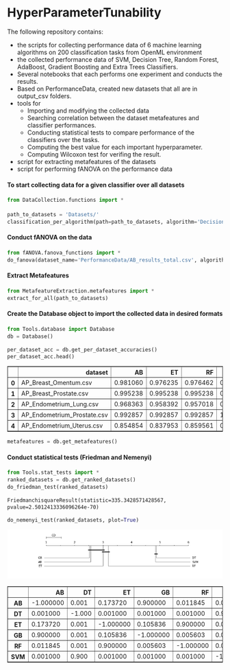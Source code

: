 
# HyperParameterTunability

The following repository contains: 
* the scripts for collecting performance data of 6 
machine learning algorithms on 200 classification tasks from OpenML environment
* the collected performance data of SVM, Decision Tree, Random Forest, AdaBoost, Gradient Boosting and Extra Trees Classifiers.
* Several notebooks that each performs one experiment and conducts the results.
* Based on PerformanceData, created new datasets that all are in output_csv folders.
* tools for 
    - Importing and modifying the collected data
    - Searching correlation between the dataset metafeatures and classifier performances.
    - Conducting statistical tests to compare performance of the classifiers over the tasks.
    - Computing the best value for each important hyperparameter.
    - Computing Wilcoxon test for verifing the result.
* script for extracting metafeatures of the datasets
* script for performing fANOVA on the performance data
    

#### To start collecting data for a given classifier over all datasets


```python
from DataCollection.functions import *

path_to_datasets = 'Datasets/'
classification_per_algorithm(path=path_to_datasets, algorithm='DecisionTree')
```

#### Conduct fANOVA on the data


```python
from fANOVA.fanova_functions import *
do_fanova(dataset_name='PerformanceData/AB_results_total.csv', algorithm='AdaBoost')
```

#### Extract Metafeatures


```python
from MetafeatureExtraction.metafeatures import *
extract_for_all(path_to_datasets)
```

#### Create the Database object to import the collected data in desired formats


```python
from Tools.database import Database
db = Database()
```


```python
per_dataset_acc = db.get_per_dataset_accuracies()
per_dataset_acc.head()
```




<div>
<style scoped>
    .dataframe tbody tr th:only-of-type {
        vertical-align: middle;
    }

    .dataframe tbody tr th {
        vertical-align: top;
    }

    .dataframe thead th {
        text-align: right;
    }
</style>
<table border="1" class="dataframe">
  <thead>
    <tr style="text-align: right;">
      <th></th>
      <th>dataset</th>
      <th>AB</th>
      <th>ET</th>
      <th>RF</th>
      <th>DT</th>
      <th>GB</th>
      <th>SVM</th>
    </tr>
  </thead>
  <tbody>
    <tr>
      <th>0</th>
      <td>AP_Breast_Omentum.csv</td>
      <td>0.981060</td>
      <td>0.976235</td>
      <td>0.976462</td>
      <td>0.973912</td>
      <td>0.983555</td>
      <td>0.914538</td>
    </tr>
    <tr>
      <th>1</th>
      <td>AP_Breast_Prostate.csv</td>
      <td>0.995238</td>
      <td>0.995238</td>
      <td>0.995238</td>
      <td>0.995238</td>
      <td>0.995238</td>
      <td>0.961498</td>
    </tr>
    <tr>
      <th>2</th>
      <td>AP_Endometrium_Lung.csv</td>
      <td>0.968363</td>
      <td>0.958392</td>
      <td>0.957018</td>
      <td>0.929240</td>
      <td>0.968363</td>
      <td>0.894591</td>
    </tr>
    <tr>
      <th>3</th>
      <td>AP_Endometrium_Prostate.csv</td>
      <td>0.992857</td>
      <td>0.992857</td>
      <td>0.992857</td>
      <td>1.000000</td>
      <td>1.000000</td>
      <td>0.984615</td>
    </tr>
    <tr>
      <th>4</th>
      <td>AP_Endometrium_Uterus.csv</td>
      <td>0.854854</td>
      <td>0.837953</td>
      <td>0.859561</td>
      <td>0.827924</td>
      <td>0.860409</td>
      <td>0.758801</td>
    </tr>
  </tbody>
</table>
</div>




```python
metafeatures = db.get_metafeatures()
```

#### Conduct statistical tests (Friedman and Nemenyi)


```python
from Tools.stat_tests import *
ranked_datasets = db.get_ranked_datasets()
do_friedman_test(ranked_datasets)
```




    FriedmanchisquareResult(statistic=335.3428571428567, pvalue=2.5012413336096264e-70)




```python
do_nemenyi_test(ranked_datasets, plot=True)
```


![png](output_14_0.png)





<div>
  <style scoped>
      .dataframe tbody tr th:only-of-type {
          vertical-align: middle;
      }

      .dataframe tbody tr th {
          vertical-align: top;
      }

      .dataframe thead th {
          text-align: right;
      }
  </style>

  <table border="1" class="dataframe">
    <thead>
      <tr style="text-align: right;">
        <th></th>
        <th>AB</th>
        <th>DT</th>
        <th>ET</th>
        <th>GB</th>
        <th>RF</th>
        <th>SVM</th>
      </tr>
    </thead>
    <tbody>
      <tr>
        <th>AB</th>
        <td>-1.000000</td>
        <td>0.001</td>
        <td>0.173720</td>
        <td>0.900000</td>
        <td>0.011845</td>
        <td>0.001</td>
      </tr>
      <tr>
        <th>DT</th>
        <td>0.001000</td>
        <td>-1.000</td>
        <td>0.001000</td>
        <td>0.001000</td>
        <td>0.001000</td>
        <td>0.900</td>
      </tr>
      <tr>
        <th>ET</th>
        <td>0.173720</td>
        <td>0.001</td>
        <td>-1.000000</td>
        <td>0.105836</td>
        <td>0.900000</td>
        <td>0.001</td>
      </tr>
      <tr>
        <th>GB</th>
        <td>0.900000</td>
        <td>0.001</td>
        <td>0.105836</td>
        <td>-1.000000</td>
        <td>0.005603</td>
        <td>0.001</td>
      </tr>
      <tr>
        <th>RF</th>
        <td>0.011845</td>
        <td>0.001</td>
        <td>0.900000</td>
        <td>0.005603</td>
        <td>-1.000000</td>
        <td>0.001</td>
      </tr>
      <tr>
        <th>SVM</th>
        <td>0.001000</td>
        <td>0.900</td>
        <td>0.001000</td>
        <td>0.001000</td>
        <td>0.001000</td>
        <td>-1.000</td>
      </tr>
    </tbody>
  </table>

</div>


